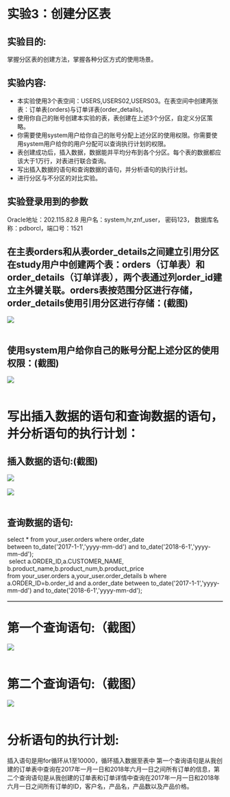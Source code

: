 # 实验3：创建分区表

## 实验目的:
掌握分区表的创建方法，掌握各种分区方式的使用场景。

## 实验内容:
<ul>
    <li>本实验使用3个表空间：USERS,USERS02,USERS03。在表空间中创建两张表：订单表(orders)与订单详表(order_details)。</li>
    <li>使用你自己的账号创建本实验的表，表创建在上述3个分区，自定义分区策略。</li>
    <li>你需要使用system用户给你自己的账号分配上述分区的使用权限。你需要使用system用户给你的用户分配可以查询执行计划的权限。</li>
    <li>表创建成功后，插入数据，数据能并平均分布到各个分区。每个表的数据都应该大于1万行，对表进行联合查询。</li>
    <li>写出插入数据的语句和查询数据的语句，并分析语句的执行计划。</li>
    <li>进行分区与不分区的对比实验。</li>
</ul>

## 实验登录用到的参数  
Oracle地址：202.115.82.8 用户名：system,hr,znf_user， 密码123， 数据库名称：pdborcl，端口号：1521

## 在主表orders和从表order_details之间建立引用分区 在study用户中创建两个表：orders（订单表）和order_details（订单详表），两个表通过列order_id建立主外键关联。orders表按范围分区进行存储，order_details使用引用分区进行存储：(截图)
![](./1.png) <br><br>

 
## 使用system用户给你自己的账号分配上述分区的使用权限：(截图)
![](./2.png)<br><br>


# 写出插入数据的语句和查询数据的语句，并分析语句的执行计划：
## 插入数据的语句:(截图)
![](./3.png)<br><br>
![](./4.png)<br><br>

## 查询数据的语句:
<table border='1'><tb>select * from your_user.orders where order_date<br>
between to_date('2017-1-1','yyyy-mm-dd') and to_date('2018-6-1','yyyy-mm-dd'); 
<br>
</tb><tb>&nbsp;</tb><tb>select a.ORDER_ID,a.CUSTOMER_NAME,
b.product_name,b.product_num,b.product_price<br>
from your_user.orders a,your_user.order_details b where
a.ORDER_ID=b.order_id and
a.order_date between to_date('2017-1-1','yyyy-mm-dd') and to_date('2018-6-1','yyyy-mm-dd');</tb></table>

# 第一个查询语句:（截图）
![](./5.png)<br><br>

# 第二个查询语句:（截图）
![](./6.png)<br><br>

# 分析语句的执行计划:
插入语句是用for循环从1至10000，循环插入数据至表中
第一个查询语句是从我创建的订单表中查询在2017年一月一日和2018年六月一日之间所有订单的信息，第二个查询语句是从我创建的订单表和订单详情中查询在2017年一月一日和2018年六月一日之间所有订单的ID，客户名，产品名，产品数以及产品价格。